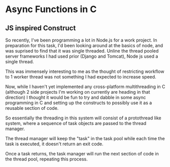 # Async Functions in C
## JS inspired Construct

So recently, I've been programming a lot in Node.js for a work project. In preparation for this task,
I'd been looking around at the basics of node, and was suprised to find that it was single threaded. Unline the thread pooled server frameworks I had used prior (Django and Tomcat), Node js used a single thread.

This was immensely interesting to me as the thought of restricting workflow to 1 worker thread was not something I had expected to increase speed.

Now, while I haven't yet implemented any cross-platform multithreading in C (although 2 side projects I'm working on currently are heading in that direction) I thought it would be fun to try and dabble in some async programming in C and setting up the constructs to possibly use it as a reusable section of code.

So essentially the threading in this system will consist of a protothread like system, where a sequence of task objects are passed to the thread manager.

The thread manager will keep the "task" in the task pool while each time the task is executed, it doesn't return an exit code.

Once a task returns, the task manager will run the next section of code in the thread pool, repeating this process.


